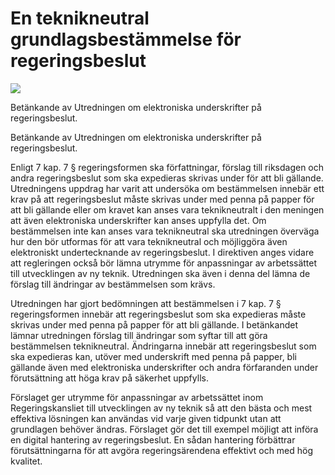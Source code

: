 # En teknikneutral grundlagsbestämmelse för regeringsbeslut

![](/contentassets/5bce158e671b4cf2ab9e0b5ad50cb689/sou-2021_13_omslag_framsida_150x200.jpg?width=150&quality=85)

Betänkande av Utredningen om elektroniska underskrifter på regeringsbeslut.

Betänkande av Utredningen om elektroniska underskrifter på regeringsbeslut.

Enligt 7 kap. 7 § regeringsformen ska författningar, förslag till riksdagen och andra regeringsbeslut som ska expedieras skrivas under för att bli gällande. Utredningens uppdrag har varit att undersöka om bestämmelsen innebär ett krav på att regeringsbeslut måste skrivas under med penna på papper för att bli gällande eller om kravet kan anses vara teknikneutralt i den meningen att även elektroniska underskrifter kan anses uppfylla det. Om bestämmelsen inte kan anses vara teknikneutral ska utredningen överväga hur den bör utformas för att vara teknikneutral och möjliggöra även elektroniskt undertecknande av regeringsbeslut. I direktiven anges vidare att regleringen också bör lämna utrymme för anpassningar av arbetssättet till utvecklingen av ny teknik. Utredningen ska även i denna del lämna de förslag till ändringar av bestämmelsen som krävs.

Utredningen har gjort bedömningen att bestämmelsen i 7 kap. 7 § regeringsformen innebär att regeringsbeslut som ska expedieras måste skrivas under med penna på papper för att bli gällande. I betänkandet lämnar utredningen förslag till ändringar som syftar till att göra bestämmelsen teknikneutral. Ändringarna innebär att regeringsbeslut som ska expedieras kan, utöver med underskrift med penna på papper, bli gällande även med elektroniska underskrifter och andra förfaranden under förutsättning att höga krav på säkerhet uppfylls.

Förslaget ger utrymme för anpassningar av arbetssättet inom Regeringskansliet till utvecklingen av ny teknik så att den bästa och mest effektiva lösningen kan användas vid varje given tidpunkt utan att grundlagen behöver ändras. Förslaget gör det till exempel möjligt att införa en digital hantering av regeringsbeslut. En sådan hantering förbättrar förutsättningarna för att avgöra regeringsärendena effektivt och med hög kvalitet.
